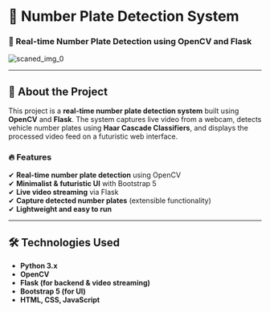 # 🚗 Number Plate Detection System

### 📸 Real-time Number Plate Detection using OpenCV and Flask

![scaned_img_0](https://github.com/user-attachments/assets/2568c001-5ce8-4b51-a407-d7f3bbaea814)


---

## 📖 About the Project
This project is a **real-time number plate detection system** built using **OpenCV** and **Flask**. The system captures live video from a webcam, detects vehicle number plates using **Haar Cascade Classifiers**, and displays the processed video feed on a futuristic web interface.

### 🔥 **Features**
✔ **Real-time number plate detection** using OpenCV  
✔ **Minimalist & futuristic UI** with Bootstrap 5  
✔ **Live video streaming** via Flask  
✔ **Capture detected number plates** (extensible functionality)  
✔ **Lightweight and easy to run**  

---

## 🛠️ **Technologies Used**
- **Python 3.x**
- **OpenCV**
- **Flask (for backend & video streaming)**
- **Bootstrap 5 (for UI)**
- **HTML, CSS, JavaScript**


